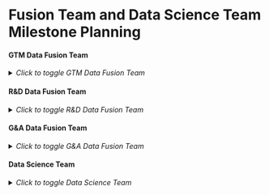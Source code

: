 <!-- Use the below format for the title of the issue -->
<!-- DS and Fusion Team | Milestone Planning | Milestone FY22-Q03-MS04: September 15, 2021 – October 5, 2021 | -->

# Fusion Team and Data Science Team Milestone Planning

#### GTM Data Fusion Team

<details>
<summary><i>Click to toggle GTM Data Fusion Team</i></summary>

<!-- link to the milestone this issue represents (it will probably be the one following the current DE Milestone)-->
<!-- please link preceding milestone planning issue in the Linked Issues section below the description -->

# Analytics Days :calendar: 
Please add a number for days you'll be working this milestone. Data Analysts and Engineers should subtract a day for each triage day and a day for meetings. Any time-off should also be subtracted from this number. This means that the maximum Analytics Days a Data Analyst or Data Engineer will ever post is 7. If you have two triage days it's 5. **This section should be filled out by the Data Analyst or Data Engineer themselves.**

- @paul_armstrong: 
- @jeanpeguero: 
- @ken_aguilar: 
- @michellecooper: 
- @pempey:
- @iweeks: 
- @tpoole1: 

**Total Analytics days**: <!-- sum the above analytics days -->


---

# Milestone Themes

## P1 - Ops
- 

## P2 - OKRs
- 

## P3 - Other
- 

---

# Velocity and Capacity :race_car: 
We calculate the velocity of our last milestone by dividing the points/weight completed by the number of Analytics days that were available. **This section should be filled out by the Fusion team manager or whoever is running the planning**

## Last Milestone
Last Milestone: <!-- link here (it will probably be the current milestone) -->
Last Milestone Issue: <!-- link here and also relate it in the linked issues section below-->
* **Last milestone weight completed:** <!-- from 'Last Milestone' linked above -->
* **Last milestone engineering days:** <!-- from 'Last Milestone Issue' linked above -->
* **Last milestone velocity:** <!-- 'Last milestone weight completed' / 'Last milestone engineering days' -->


## This (starting) Milestone: :crystal_ball: 
We assume that preceding milestone's velocity is a good predictor of the following milestone's velocity. We then make sure that we have adequate capacity to address all of the **prioritized issues**. If we don't have enough capacity then we remove the issues of least priority. 

**Analytics capacity for this milestone:** <!-- Total Analytics days * Last milestone velocity -->

</details>

#### R&D Data Fusion Team

<details>
<summary><i>Click to toggle R&D Data Fusion Team</i></summary>

<!-- link to the milestone this issue represents (it will probably be the one following the current DE Milestone)-->
<!-- please link preceding milestone planning issue in the Linked Issues section below the description -->

# Analytics Days :calendar: 
Please add a number for days you'll be working this milestone. Data Analysts and Engineers should subtract a day for each triage day and a day for meetings. Any time-off should also be subtracted from this number. This means that the maximum Analytics Days a Data Analyst or Data Engineer will ever post is 7. If you have two triage days it's 5. **This section should be filled out by the Data Analyst or Data Engineer themselves.**

- @chrissharp:
- @snalamaru: 
- @mlaanen:
- @rbacovic: 
- @jeanpeguero: 
- @tpoole1:

**Total Analytics days**: <!-- sum the above analytics days -->


---

# Milestone Themes

## P1 - Ops
- 

## P2 - OKRs
- 

## P3 - Other
- 

---

# Velocity and Capacity :race_car: 
We calculate the velocity of our last milestone by dividing the points/weight completed by the number of Analytics days that were available. **This section should be filled out by the Fusion team manager or whoever is running the planning**

## Last Milestone
Last Milestone: <!-- link here (it will probably be the current milestone) -->
Last Milestone Issue: <!-- link here and also relate it in the linked issues section below-->
* **Last milestone weight completed:** <!-- from 'Last Milestone' linked above -->
* **Last milestone engineering days:** <!-- from 'Last Milestone Issue' linked above -->
* **Last milestone velocity:** <!-- 'Last milestone weight completed' / 'Last milestone engineering days' -->


## This (starting) Milestone: :crystal_ball: 
We assume that preceding milestone's velocity is a good predictor of the following milestone's velocity. We then make sure that we have adequate capacity to address all of the **prioritized issues**. If we don't have enough capacity then we remove the issues of least priority. 

**Analytics capacity for this milestone:** <!-- Total Analytics days * Last milestone velocity -->

</details>

#### G&A Data Fusion Team

<details>
<summary><i>Click to toggle G&A Data Fusion Team</i></summary>

<!-- link to the milestone this issue represents (it will probably be the one following the current DE Milestone)-->
<!-- please link preceding milestone planning issue in the Linked Issues section below the description -->

# Analytics Days :calendar: 
Please add a number for days you'll be working this milestone. Data Analysts and Engineers should subtract a day for each triage day and a day for meetings. Any time-off should also be subtracted from this number. This means that the maximum Analytics Days a Data Analyst or Data Engineer will ever post is 7. If you have two triage days it's 5. **This section should be filled out by the Data Analyst or Data Engineer themselves.**

- @pempey: 


**Total Analytics days**: <!-- sum the above analytics days -->


---

# Milestone Themes

## P1 - Ops
- 

## P2 - OKRs
- 

## P3 - Other
- 

---

# Velocity and Capacity :race_car: 
We calculate the velocity of our last milestone by dividing the points/weight completed by the number of Analytics days that were available. **This section should be filled out by the Fusion team manager or whoever is running the planning**

## Last Milestone
Last Milestone: <!-- link here (it will probably be the current milestone) -->
Last Milestone Issue: <!-- link here and also relate it in the linked issues section below-->
* **Last milestone weight completed:** <!-- from 'Last Milestone' linked above -->
* **Last milestone engineering days:** <!-- from 'Last Milestone Issue' linked above -->
* **Last milestone velocity:** <!-- 'Last milestone weight completed' / 'Last milestone engineering days' -->


## This (starting) Milestone: :crystal_ball: 
We assume that preceding milestone's velocity is a good predictor of the following milestone's velocity. We then make sure that we have adequate capacity to address all of the **prioritized issues**. If we don't have enough capacity then we remove the issues of least priority. 

**Analytics capacity for this milestone:** <!-- Total Analytics days * Last milestone velocity -->

</details>

#### Data Science Team

<details>
<summary><i>Click to toggle Data Science Team</i></summary>

<!-- link to the milestone this issue represents (it will probably be the one following the current DE Milestone)-->
<!-- please link preceding milestone planning issue in the Linked Issues section below the description -->

# Analytics Days :calendar: 
Please add a number for days you'll be working this milestone. Data Team should subtract a day for each triage day and a day for meetings. Any time-off should also be subtracted from this number. This means that the maximum Analytics Days a Data Team Member will ever post is 7. If you have two triage days it's 5. **This section should be filled out by the Data Team Member themselves.**

- @kmagda1: 
- @kdietz: 
- @jeanpeguero:  


**Total Analytics days**: <!-- sum the above analytics days -->


---

# Milestone Themes

## P1 - Ops
- 

## P2 - OKRs
- 

## P3 - Other
- 

---

# Velocity and Capacity :race_car: 
We calculate the velocity of our last milestone by dividing the points/weight completed by the number of Analytics days that were available. **This section should be filled out by the Fusion team manager or whoever is running the planning**

## Last Milestone
Last Milestone: <!-- link here (it will probably be the current milestone) -->
Last Milestone Issue: <!-- link here and also relate it in the linked issues section below-->
* **Last milestone weight completed:** <!-- from 'Last Milestone' linked above -->
* **Last milestone engineering days:** <!-- from 'Last Milestone Issue' linked above -->
* **Last milestone velocity:** <!-- 'Last milestone weight completed' / 'Last milestone engineering days' -->


## This (starting) Milestone: :crystal_ball: 
We assume that preceding milestone's velocity is a good predictor of the following milestone's velocity. We then make sure that we have adequate capacity to address all of the **prioritized issues**. If we don't have enough capacity then we remove the issues of least priority. 

**Analytics capacity for this milestone:** <!-- Total Analytics days * Last milestone velocity -->

</details>
